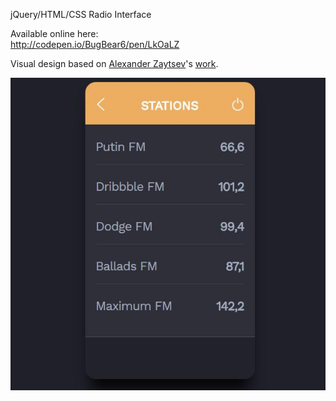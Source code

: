jQuery/HTML/CSS Radio Interface

Available online here:  
http://codepen.io/BugBear6/pen/LkOaLZ  


Visual design based on [Alexander Zaytsev](https://dribbble.com/anwaltzzz)'s [work](https://dribbble.com/shots/1514871-FM-Radio-Rebound-Freebie).  

![Print Screen](https://raw.githubusercontent.com/BugBear6/JS-Radio-Interface/master/js_radio_app.jpg)
